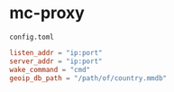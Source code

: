 # mc-proxy

`config.toml`

```toml
listen_addr = "ip:port"
server_addr = "ip:port"
wake_command = "cmd"
geoip_db_path = "/path/of/country.mmdb"
```
